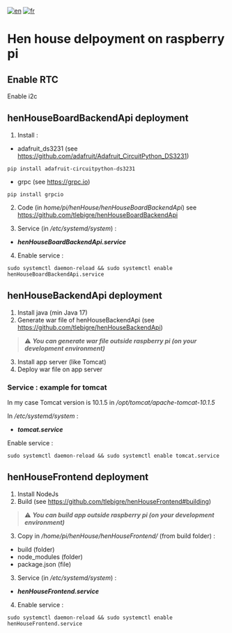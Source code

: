 [![en](https://img.shields.io/badge/lang-en-ab4b52.svg)](https://github.com/tlebigre/henHouseRpiDeployment/blob/main/README.md)
[![fr](https://img.shields.io/badge/lang-fr-318ce7.svg)](https://github.com/tlebigre/henHouseRpiDeployment/blob/main/README.fr.md)

# Hen house delpoyment on raspberry pi
## Enable RTC
Enable i2c

## henHouseBoardBackendApi deployment

1. Install :
- adafruit_ds3231 (see https://github.com/adafruit/Adafruit_CircuitPython_DS3231) 
```shell
pip install adafruit-circuitpython-ds3231 
```
- grpc (see https://grpc.io) 
```shell
pip install grpcio
```

2. Code (in *home/pi/henHouse/henHouseBoardBackendApi*) see https://github.com/tlebigre/henHouseBoardBackendApi

3. Service (in */etc/systemd/system*) :
- ***henHouseBoardBackendApi.service***

4. Enable service :
```shell
sudo systemctl daemon-reload && sudo systemctl enable henHouseBoardBackendApi.service
```

## henHouseBackendApi deployment

1. Install java (min Java 17) 
2. Generate war file of henHouseBackendApi (see https://github.com/tlebigre/henHouseBackendApi) 
> :warning: ***You can generate war file outside raspberry pi (on your development environment)***

3. Install app server (like Tomcat)
4. Deploy war file on app server

### Service : example for tomcat
In my case Tomcat version is 10.1.5 in */opt/tomcat/apache-tomcat-10.1.5*

In */etc/systemd/system* :
- ***tomcat.service***

Enable service :
```shell
sudo systemctl daemon-reload && sudo systemctl enable tomcat.service
```

## henHouseFrontend deployment

1. Install NodeJs
2. Build (see https://github.com/tlebigre/henHouseFrontend#building)
> :warning: ***You can build app outside raspberry pi (on your development environment)***

3. Copy in */home/pi/henHouse/henHouseFrontend/* (from build folder) :
- build (folder)
- node_modules (folder)
- package.json (file)

3. Service (in */etc/systemd/system*) :
- ***henHouseFrontend.service***

4. Enable service :
```shell
sudo systemctl daemon-reload && sudo systemctl enable henHouseFrontend.service
```
